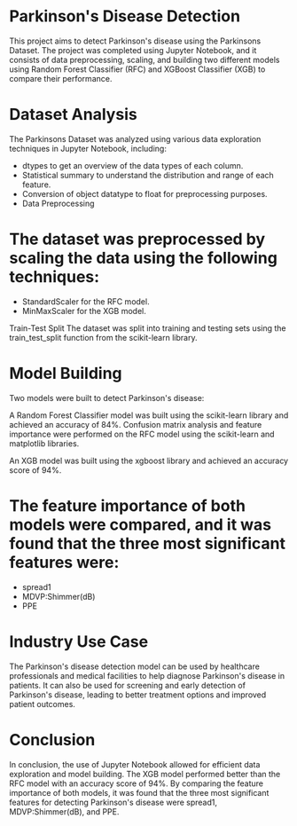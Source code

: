 # Parkinson's Disease Detection
This project aims to detect Parkinson's disease using the Parkinsons Dataset. The project was completed using Jupyter Notebook, and it consists of data preprocessing, scaling, and building two different models using Random Forest Classifier (RFC) and XGBoost Classifier (XGB) to compare their performance.

# Dataset Analysis
The Parkinsons Dataset was analyzed using various data exploration techniques in Jupyter Notebook, including:
- dtypes to get an overview of the data types of each column.
- Statistical summary to understand the distribution and range of each feature.
- Conversion of object datatype to float for preprocessing purposes.
- Data Preprocessing

# The dataset was preprocessed by scaling the data using the following techniques:
- StandardScaler for the RFC model.
- MinMaxScaler for the XGB model.

Train-Test Split
The dataset was split into training and testing sets using the train_test_split function from the scikit-learn library.

# Model Building
Two models were built to detect Parkinson's disease:

A Random Forest Classifier model was built using the scikit-learn library and achieved an accuracy of 84%.
Confusion matrix analysis and feature importance were performed on the RFC model using the scikit-learn and matplotlib libraries.

An XGB model was built using the xgboost library and achieved an accuracy score of 94%.

# The feature importance of both models were compared, and it was found that the three most significant features were:
* spread1
* MDVP:Shimmer(dB)
* PPE

# Industry Use Case
The Parkinson's disease detection model can be used by healthcare professionals and medical facilities to help diagnose Parkinson's disease in patients. It can also be used for screening and early detection of Parkinson's disease, leading to better treatment options and improved patient outcomes.

# Conclusion
In conclusion, the use of Jupyter Notebook allowed for efficient data exploration and model building. The XGB model performed better than the RFC model with an accuracy score of 94%. By comparing the feature importance of both models, it was found that the three most significant features for detecting Parkinson's disease were spread1, MDVP:Shimmer(dB), and PPE.









